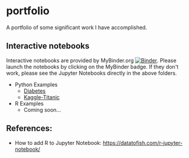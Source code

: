 # portfolio
A portfolio of some significant work I have accomplished.

## Interactive notebooks
Interactive notebooks are provided by MyBinder.org [![Binder](https://mybinder.org/badge_logo.svg)](https://mybinder.org/v2/gh/ChemGuy88/portfolio/HEAD). Please launch the notebooks by clicking on the MyBinder badge. If they don't work, please see the Jupyter Notebooks directly in the above folders.

- Python Examples
  - [Diabetes](https://github.com/ChemGuy88/portfolio/tree/main/Python%20Examples/Diabetes)
  - [Kaggle-Titanic](https://github.com/ChemGuy88/portfolio/tree/main/Python%20Examples/Kaggle-Titanic)
- R Examples
  - Coming soon...

## References:
- How to add R to Jupyter Notebook: https://datatofish.com/r-jupyter-notebook/
